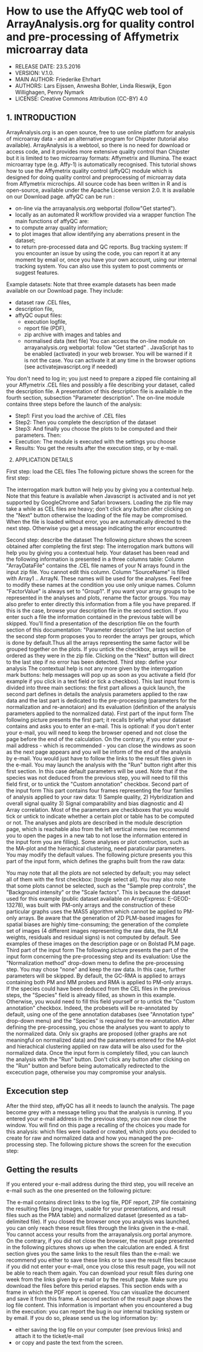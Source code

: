 
# How to use the AffyQC web tool of ArrayAnalysis.org for quality control and pre-processing of Affymetrix microarray data

* RELEASE DATE: 23.5.2016
* VERSION: V.1.0.
* MAIN AUTHOR: Friederike Ehrhart                                                                     
* AUTHORS: Lars Eijssen, Anwesha Bohler, Linda Rieswijk, Egon Willighagen, Penny Nymark
* LICENSE: Creative Commons Attribution (CC-BY) 4.0

## 1. INTRODUCTION

ArrayAnalysis.org is an open source, free to use online platform for analysis of microarray data - and an alternative program for Chipster (tutorial also available). ArrayAnalysis is a webtool, so there is no need for download or access code, and it provides more extensive quality control than Chipster but it is limited to two microarray formats: Affymetrix and Illumina. The exact microarray type (e.g. Affy-1) is automatically recognised. This tutorial shows how to use the Affymetrix quality control (affyQC) module which is designed for doing quality control and preprocessing of microarray data from Affymetrix microchips. All source code has been written in R and is open-source, available under the Apache License version 2.0. It is available on our Download page.
affyQC can be run :
* on-line via the  arrayanalysis.org webportal (follow"Get started").
* locally as an automated R workflow provided via a wrapper function
The main functions of affyQC are:
* to compute array quality information;
* to plot images that allow identifying any aberrations present in the dataset;
* to return pre-processed data and QC reports.
Bug tracking system: If you encounter an issue by using the code, you can report it at any moment by email or, once you have your own account, using our internal tracking system. You can also use this system to post comments or suggest features.

Example datasets: Note that three example datasets has been made available on our Download page. They include:
* dataset raw .CEL files,
* description file,
* affyQC ouput files:
  * execution logfile,
  * report file (PDF),
  * zip archive with images and tables and
  * normalised data (text file)
You can access the on-line module on arrayanalysis.org webportal: follow "Get started" .
JavaScript has to be enabled (activated) in your web browser. You will be warned if it is not the case. You can activate it at any time in the browser options (see activatejavascript.org if needed)

You don't need to log in; you just need to prepare a zipped file containing all your Affymetrix .CEL files and possibly a file describing your dataset, called the description file. A presentation of this description file is available in the fourth section, subsection "Parameter description". The on-line module contains three steps before the launch of the analysis:
* Step1: First you load the archive of .CEL files
* Step2: Then you complete the description of the dataset
* Step3: And finally you choose the plots to be computed and their parameters.
Then:
* Execution: The module is executed with the settings you choose
* Results: You get the results after the execution step, or by e-mail.

2. APPLICATION DETAILS

First step: load the CEL files
The following picture shows the screen for the first step:

The interrogation mark button will help you by giving you a contextual help. Note that this feature is available when Javascript is activated and is not yet supported by GoogleChrome and Safari browsers. 
Loading the zip file may take a while as CEL files are heavy; don't click any button after clicking on the "Next" button otherwise the loading of the file may be compromised. When the file is loaded without error, you are automatically directed to the next step. Otherwise you get a message indicating the error encountred:

Second step: describe the dataset
The following picture shows the screen obtained after completing the first step:
The interrogation mark buttons will help you by giving you a contextual help. Your dataset has been read and the following information is presented in a three columns table:
Column "ArrayDataFile" contains the .CEL file names of your N arrays found in the input zip file. You cannot edit this column.
Column "SourceName" is filled with Array1 .. ArrayN. These names will be used for the analyses. Feel free to modify these names at the condition you use only unique names.
Column "FactorValue" is always set to "Group1". If you want your array groups to be represented in the analyses and plots, rename the factor groups.
You may also prefer to enter directly this information from a file you have prepared. If this is the case, browse your description file in the second section. If you enter such a file the information contained in the previous table will be skipped. You'll find a presentation of the description file on the fourth section of this documentation: "Parameter description"
The last section of the second step form proposes you to reorder the arrays per groups, which is done by default.Thus all the arrays representing the same factor will be grouped together on the plots. If you untick the checkbox, arrays will be ordered as they were in the zip file.
Clicking on the "Next" button will direct to the last step if no error has been detected.
Third step: define your analysis
The contextual help is not any more given by the interrogation mark buttons: help messages will pop up as soon as you activate a field (for example if you click in a text field or tick a checkbox).
This last input form is divided into three main sections: the first part allows a quick launch, the second part defines in details the analysis parameters applied to the raw data and the last part is dedicated to the pre-processing (parameters for the normalization and re-annotaion) and its evaluation (definition of the analysis parameters applied to the normalized data).
First part of the input form
The following picture presents the first part; it recalls briefly what your dataset contains and asks you to enter an e-mail. This is optional: if you don't enter your e-mail, you will need to keep the browser opened and not close the page before the end of the calculation. On the contrary, if you enter your e-mail address - which is recommended - you can close the windows as soon as the next page appears and you will be inform of the end of the analysis by e-mail. You would just have to follow the links to the result files given in the e-mail.
You may launch the analysis with the "Run" button right after this first section. In this case default parameters will be used.
Note that if the species was not deduced from the previous step, you will need to fill this field first, or to untick the "Custom annotation" checkbox.
Second part of the input form
This part contains four frames representing the four families of analysis applied to your raw data: 1) Sample quality, 2) Hybridization and overall signal quality 3) Signal comparability and bias diagnostic and 4) Array correlation.
Most of the parameters are checkboxes that you would tick or untick to indicate whether a certain plot or table has to be computed or not. The analyses and plots are described in the module description page, which is reachable also from the left vertical menu (we recommend you to open the pages in a new tab to not lose the information entered in the input form you are filling).
Some analyses or plot contruction, such as the MA-plot and the hierachical clustering, need paraticular parameters. You may modify the default values.
The following picture presents you this part of the input form, which defines the graphs built from the raw data:

You may note that all the plots are not selected by default; you may select all of them with the first checkbox: [toogle select all].
You may also note that some plots cannot be selected, such as the "Sample prep controls", the "Background intensity" or the "Scale factors". This is because the dataset used for this example (public dataset available on ArrayExpress: E-GEOD-13278), was built with PM-only arrays and the construction of these particular graphs uses the MAS5 algorithm which cannot be applied to PM-only arrays.
Be aware that the generation of 2D PLM-based images for spatial biases are highly time-consuming; the generation of the complete set of images (4 different images representing the raw data, the PLM weights, residuals and residual signs) is not computed by default. See examples of these images on the description page or on Bolstad PLM page.
Third part of the input form
The following picture presents the part of the input form concerning the pre-processing step and its evaluation:
Use the "Normalization method" drop-down menu to define the pre-processing step. You may chose "none" and keep the raw data. In this case, further parameters will be skipped. By default, the GC-RMA is applied to arrays containing both PM and MM probes and RMA is applied to PM-only arrays.
If the species could have been deduced from the CEL files in the previous steps, the "Species" field is already filled, as shown in this example. Otherwise, you would need to fill this field yourself or to untick the "Custom annotation" checkbox.
Indeed, the probesets will be re-annotated by default, using one of the gene annotation databases (see "Annotation type" drop-down menu) and the "Species" is required for the re-annotation.
After defining the pre-processing, you chose the analyses you want to apply to the normalized data. Only six graphs are proposed (other graphs are not meaningful on normalized data) and 
the parameters entered for the MA-plot and hierachical clustering applied on raw data will be also used for the normalized data.
Once the input form is completely filled, you can launch the analysis with the "Run" button. Don't click any button after clicking on the "Run" button and before being automatically redirected to the excecution page, otherwise you may compromise your analysis.

## Excecution step

After the third step, affyQC has all it needs to launch the analysis. The page become grey with a message telling you that the analysis is running. If you entered your e-mail address in the previous step, you can now close the window.
You will find on this page a recalling of the choices you made for this analysis: which files were loaded or created, which plots you decided to create for raw and normalized data and how you managed the pre-processing step.
The following picture shows the screen for the execution step:

## Getting the results

If you entered your e-mail address during the third step, you will receive an e-mail such as the one presented on the following picture:

The e-mail contains direct links to the log file, PDF report, ZIP file containing the resulting files (png images, usable for your presentations, and result files such as the PMA table) and normalized dataset (presented as a tab-delimited file). If you closed the browser once you analysis was launched, you can only reach these result files through the links given in the e-mail. You cannot access your results from the arrayanalysis.org portal anymore.
On the contrary, if you did not close the browser, the result page presented in the following pictures shows up when the calculation are ended.
A first section gives you the same links to the result files than the e-mail: we recommend you either to save these links or to save the result files because if you did not enter your e-mail, once you close this result page, you will not be able to reach them again.
You can download your result files during one week from the links given by e-mail or by the result page. Make sure you download the files before this period elapses.
This section ends with a frame in which the PDF report is opened. You can visualize the document and save it from this frame. 
A second section of the result page shows the log file content. This information is important when you encountered a bug in the execution: you can report the bug in our internal tracking system or by email. If you do so, please send us the log information by:
* either saving the log file on your computer (see previous links) and attach it to the ticket/e-mail
* or copy and paste the text from the screen.










